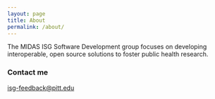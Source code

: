 ```yaml
---
layout: page
title: About
permalink: /about/
---
```


The MIDAS ISG Software Development group focuses on developing interoperable, open source solutions to foster public health research.

### Contact me

[isg-feedback@pitt.edu](mailto:isg-feedback@pitt.edu)

